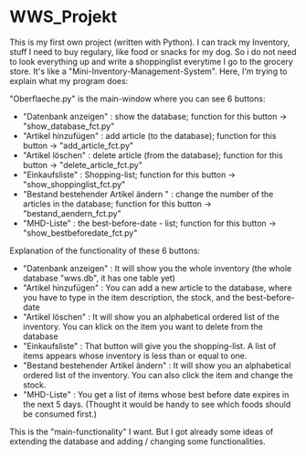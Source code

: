 # WWS_Projekt
This is my first own project (written with Python). I can track my Inventory, stuff I need to buy regulary, like food or snacks for my dog. 
So i do not need to look everything up and write a shoppinglist everytime I go to the grocery store. 
It's like a "Mini-Inventory-Management-System".
Here, I'm trying to explain what my program does:

"Oberflaeche.py" is the main-window where you can see 6 buttons:
  - "Datenbank anzeigen"                    : show the database;                                     function for this button -> "show_database_fct.py"
  - "Artikel hinzufügen"                    : add article (to the database);                         function for this button -> "add_article_fct.py"
  - "Artikel löschen"                       : delete article (from the database);                    function for this button -> "delete_article_fct.py"
  - "Einkaufsliste"                         : Shopping-list;                                         function for this button -> "show_shoppinglist_fct.py"
  - "Bestand bestehender Artikel ändern "   : change the number of the articles in the database;     function for this button -> "bestand_aendern_fct.py"
  - "MHD-Liste"                             : the best-before-date - list;                           function for this button -> "show_bestbeforedate_fct.py"

Explanation of the functionality of these 6 buttons:

  - "Datenbank anzeigen"                    : It will show you the whole inventory (the whole database "wws.db", it has one table yet)
  - "Artikel hinzufügen"                    : You can add a new article to the database, where you have to type in the item description, the stock, and the best-before-date
  - "Artikel löschen"                       : It will show you an alphabetical ordered list of the inventory. You can klick on the item you want to delete from the database
  - "Einkaufsliste"                         : That button will give you the shopping-list. A list of items appears whose inventory is less than or equal to one.
  - "Bestand bestehender Artikel ändern"    : It will show you an alphabetical ordered list of the inventory. You can also click the item and change the stock.
  - "MHD-Liste"                             : You get a list of items whose best before date expires in the next 5 days. (Thought it would be handy to see which foods should be consumed first.)

This is the "main-functionality" I want. But I got already some ideas of extending the database and adding / changing some functionalities.
